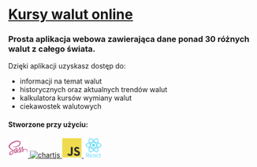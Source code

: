 # [Kursy walut online]

### Prosta aplikacja webowa zawierająca dane ponad 30 różnych walut z całego świata.
Dzięki aplikacji uzyskasz dostęp do:
- informacji na temat walut
- historycznych oraz aktualnych trendów walut
- kalkulatora kursów wymiany walut
- ciekawostek walutowych

<h4>Stworzone przy użyciu: </h4>
<p align="left"> 
     <a href="https://sass-lang.com" target="_blank" rel="noreferrer"> <img src="https://raw.githubusercontent.com/devicons/devicon/master/icons/sass/sass-original.svg" alt="sass" width="40" height="40"/> </a>
     <a href="https://www.chartjs.org" target="_blank" rel="noreferrer"> <img src="https://www.chartjs.org/media/logo-title.svg" alt="chartjs" width="40" height="40"/> </a>
     <a href="https://developer.mozilla.org/en-US/docs/Web/JavaScript" target="_blank" rel="noreferrer"> <img src="https://raw.githubusercontent.com/devicons/devicon/master/icons/javascript/javascript-original.svg" alt="javascript" width="40" height="40"/> </a> 
  <a href="https://reactjs.org/" target="_blank" rel="noreferrer"> <img src="https://raw.githubusercontent.com/devicons/devicon/master/icons/react/react-original-wordmark.svg" alt="react" width="40" height="40"/> </a> 
</p>

[Kursy walut online]: <(https://kursywalutonline.netlify.app/>
